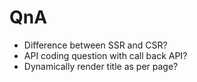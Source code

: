 # QnA
- Difference between SSR and CSR?
- API coding question with call back API?
- Dynamically render title as per page?

